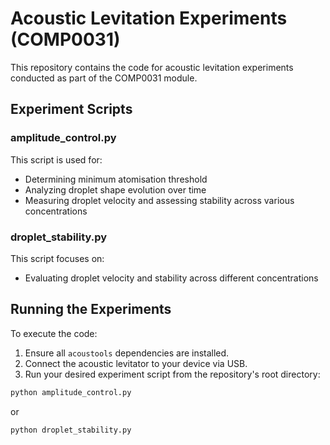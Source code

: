 # Acoustic Levitation Experiments (COMP0031)

This repository contains the code for acoustic levitation experiments conducted as part of the COMP0031 module.

## Experiment Scripts

### amplitude_control.py
This script is used for:
- Determining minimum atomisation threshold
- Analyzing droplet shape evolution over time
- Measuring droplet velocity and assessing stability across various concentrations

### droplet_stability.py
This script focuses on:
- Evaluating droplet velocity and stability across different concentrations

## Running the Experiments

To execute the code:
1. Ensure all `acoustools` dependencies are installed.
2. Connect the acoustic levitator to your device via USB.
3. Run your desired experiment script from the repository's root directory:

```bash
python amplitude_control.py
```
or

```bash
python droplet_stability.py
```
